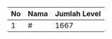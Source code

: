 | No | Nama            | Jumlah Level |
|----|-----------------|--------------|
| 1  | #    |    1667        |
